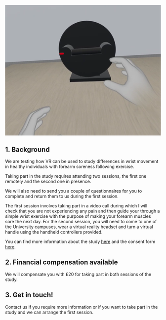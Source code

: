 ![IMAGE](TurnDaHandle_Logo.png)

## 1. Background

We are testing how VR can be used to study differences in wrist movement in healthy individuals with forearm soreness following exercise. 

Taking part in the study requires attending two sessions, the first one remotely and the second one in presence. 

We will also need to send you a couple of questionnaires for you to complete and return them to us during the first session.

The first session involves taking part in a video call during which I will check that you are not experiencing any pain and then guide your through a simple wrist exercise with the purpose of making your forearm muscles sore the next day. For the second session, you will need to come to one of the University campuses, wear a virtual reality headset and turn a virtual handle using the handheld controllers provided.

You can find more information about the study [here](https://drive.google.com/file/d/19b18hgSGBHMhBVq5CqfDsDhtdmPawacw/view?usp=sharing) and the consent form [here](https://drive.google.com/file/d/1X9E3yNmLzaihJn1zI_BJ5ENexWx4W8Rt/view?usp=sharing).

## 2. Financial compensation available

We will compensate you with £20 for taking part in both sessions of the study.

## 3. Get in touch!

Contact us if you require more information or if you want to take part in the study and we can arrange the first session.







